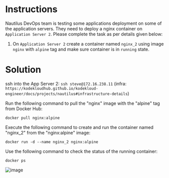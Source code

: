 # Instructions

Nautilus DevOps team is testing some applications deployment on some 
of the application servers. They need to deploy a nginx container on `Application Server 2`. Please complete the task as per details given below:

1. On `Application Server 2` create a container named `nginx_2` using image `nginx` with `alpine` tag and make sure container is in `running` state.

# Solution

ssh into the App Server 2: `ssh steve@172.16.238.11` 
(infra: `https://kodekloudhub.github.io/kodekloud-engineer/docs/projects/nautilus#infrastructure-details`)

Run the following command to pull the "nginx" image with the "alpine" tag from Docker Hub:

`docker pull nginx:alpine`

Execute the following command to create and run the container named "nginx_2" from the "nginx:alpine" image:

`docker run -d --name nginx_2 nginx:alpine`

Use the following command to check the status of the running container:

`docker ps`

![image](https://github.com/janaom/KodeKloud-Engineer-2.0/assets/83917694/11301b39-57dc-4452-9e17-873f669387cf)
